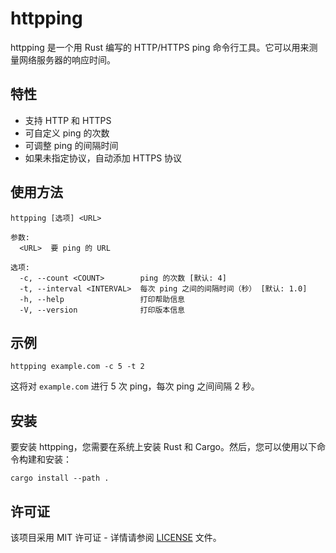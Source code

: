 # httpping

httpping 是一个用 Rust 编写的 HTTP/HTTPS ping 命令行工具。它可以用来测量网络服务器的响应时间。

## 特性

- 支持 HTTP 和 HTTPS
- 可自定义 ping 的次数
- 可调整 ping 的间隔时间
- 如果未指定协议，自动添加 HTTPS 协议

## 使用方法

```
httpping [选项] <URL>

参数:
  <URL>  要 ping 的 URL

选项:
  -c, --count <COUNT>        ping 的次数 [默认: 4]
  -t, --interval <INTERVAL>  每次 ping 之间的间隔时间（秒） [默认: 1.0]
  -h, --help                 打印帮助信息
  -V, --version              打印版本信息
```

## 示例

```
httpping example.com -c 5 -t 2
```

这将对 `example.com` 进行 5 次 ping，每次 ping 之间间隔 2 秒。

## 安装

要安装 httpping，您需要在系统上安装 Rust 和 Cargo。然后，您可以使用以下命令构建和安装：

```
cargo install --path .
```

## 许可证

该项目采用 MIT 许可证 - 详情请参阅 [LICENSE](LICENSE) 文件。
